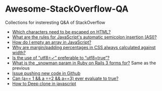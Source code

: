 # Awesome-StackOverflow-QA
Collections for insteresting Q&amp;A of StackOverflow

- [Which characters need to be escaped on HTML?](https://stackoverflow.com/questions/7381974/which-characters-need-to-be-escaped-on-html)
- [What are the rules for JavaScript's automatic semicolon insertion (ASI)?](https://stackoverflow.com/questions/2846283/what-are-the-rules-for-javascripts-automatic-semicolon-insertion-asi)
- [How do I empty an array in JavaScript?](https://stackoverflow.com/questions/1232040/how-do-i-empty-an-array-in-javascript)
- [Why are margin/padding percentages in CSS always calculated against width?](https://stackoverflow.com/questions/11003911/why-are-margin-padding-percentages-in-css-always-calculated-against-width)
- [Is the use of “utf8=✓” preferable to “utf8=true”?](https://softwareengineering.stackexchange.com/questions/168751/is-the-use-of-utf8-preferable-to-utf8-true)
- [What is the _snowman param in Ruby on Rails 3 forms for?](https://stackoverflow.com/questions/3222013/what-is-the-snowman-param-in-ruby-on-rails-3-forms-for/3348524#3348524) Same as the previous
- [Issue pushing new code in Github
](https://stackoverflow.com/questions/20939648/issue-pushing-new-code-in-github)
- [Can (a== 1 && a ==2 && a==3) ever evaluate to true?](https://stackoverflow.com/questions/48270127/can-a-1-a-2-a-3-ever-evaluate-to-true)
- [How to Deep clone in javascript](https://stackoverflow.com/questions/4459928/how-to-deep-clone-in-javascript)
